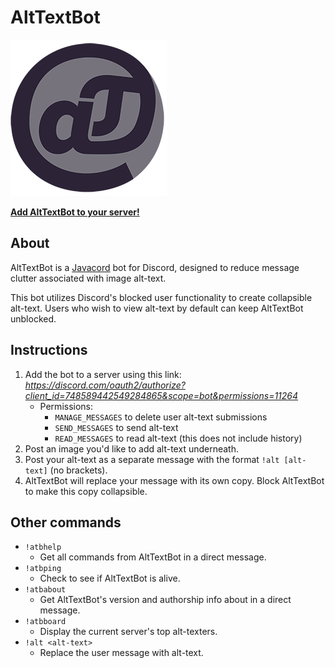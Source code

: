 # AltTextBot

![AltTextBot logo.](src/main/resources/logo_circle-200px.png)

**[Add AltTextBot to your server!](https://discord.com/oauth2/authorize?client_id=748589442549284865&scope=bot&permissions=11264)**

## About

AltTextBot is a [Javacord](https://github.com/Javacord/Javacord) bot for Discord, designed to reduce message clutter associated with image alt-text.

This bot utilizes Discord's blocked user functionality to create collapsible alt-text. Users who wish to view alt-text by default can keep AltTextBot unblocked.

## Instructions

1. Add the bot to a server using this link: *https://discord.com/oauth2/authorize?client_id=748589442549284865&scope=bot&permissions=11264*
    - Permissions:
        - `MANAGE_MESSAGES` to delete user alt-text submissions
        - `SEND_MESSAGES` to send alt-text
        - `READ_MESSAGES` to read alt-text (this does not include history)
2. Post an image you'd like to add alt-text underneath.
3. Post your alt-text as a separate message with the format `!alt [alt-text]` (no brackets).
4. AltTextBot will replace your message with its own copy. Block AltTextBot to make this copy collapsible.

## Other commands

- `!atbhelp`
  - Get all commands from AltTextBot in a direct message.
- `!atbping`
  - Check to see if AltTextBot is alive.
- `!atbabout`
  - Get AltTextBot's version and authorship info about in a direct message.
- `!atbboard`
  - Display the current server's top alt-texters.
- `!alt <alt-text>`
  - Replace the user message with alt-text.
